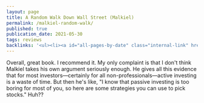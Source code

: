 ```yaml
---
layout: page
title: A Random Walk Down Wall Street (Malkiel)
permalink: /malkiel-random-walk/
published: true
publication_date: 2021-05-30
tags: reviews
backlinks: '<ul><li><a id="all-pages-by-date" class="internal-link" href="/all-pages-by-date/">All pages by date</a></li><li><a id="books-published-in-2019" class="internal-link" href="/books-published-in-2019/">Books I&#39;ve read that were published in 2019</a></li><li><a id="books-read-in-2021" class="internal-link" href="/books-read-in-2021/">Books I read in 2021</a></li><li><a id="books-tagged-investing" class="internal-link" href="/books-tagged-investing/">Books tagged &#39;investing&#39;</a></li><li><a id="books-tagged-nonfiction" class="internal-link" href="/books-tagged-nonfiction/">Books tagged &#39;nonfiction&#39;</a></li><li><a id="marks-most-important-thing" class="internal-link" href="/marks-most-important-thing/">The Most Important Thing (Marks)</a></li><li><a id="reviews" class="internal-link" href="/reviews/">Reviews</a></li></ul>'
---
```


Overall, great book. I recommend it. My only complaint is that I don't think Malkiel takes his own argument seriously enough. He gives all this evidence that for most investors—certainly for all non-professionals—active investing is a waste of time. But then he's like, "I know that passive investing is too boring for most of you, so here are some strategies you can use to pick stocks." Huh??